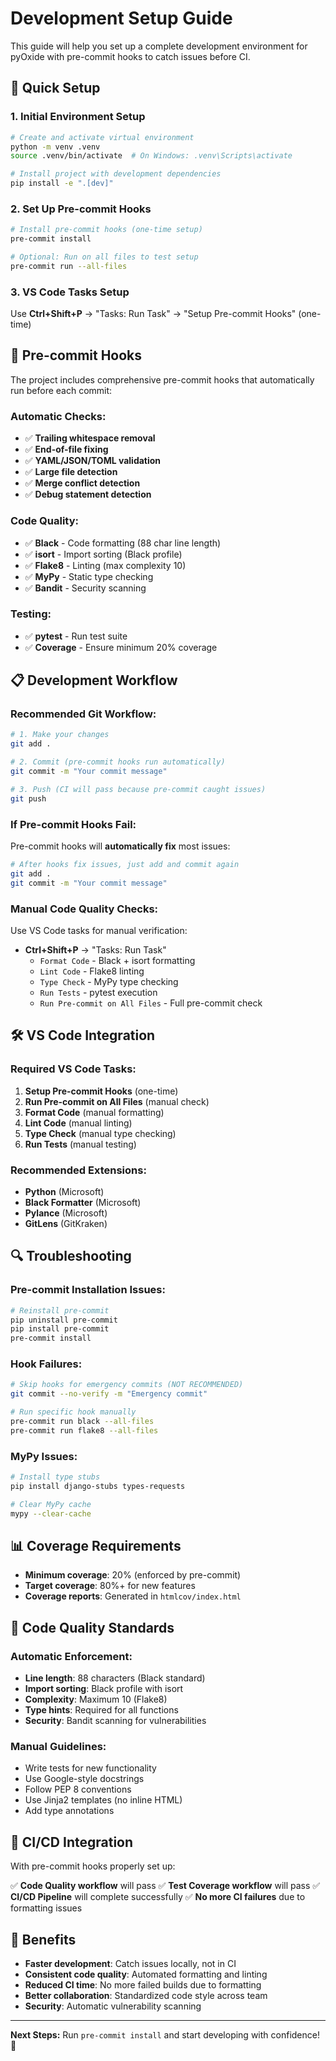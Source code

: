 # Development Setup Guide

This guide will help you set up a complete development environment for pyOxide with pre-commit hooks to catch issues before CI.

## 🚀 Quick Setup

### 1. Initial Environment Setup

```bash
# Create and activate virtual environment
python -m venv .venv
source .venv/bin/activate  # On Windows: .venv\Scripts\activate

# Install project with development dependencies
pip install -e ".[dev]"
```

### 2. Set Up Pre-commit Hooks

```bash
# Install pre-commit hooks (one-time setup)
pre-commit install

# Optional: Run on all files to test setup
pre-commit run --all-files
```

### 3. VS Code Tasks Setup

Use **Ctrl+Shift+P** → "Tasks: Run Task" → "Setup Pre-commit Hooks" (one-time)

## 🔧 Pre-commit Hooks

The project includes comprehensive pre-commit hooks that automatically run before each commit:

### **Automatic Checks:**
- ✅ **Trailing whitespace removal**
- ✅ **End-of-file fixing**
- ✅ **YAML/JSON/TOML validation**
- ✅ **Large file detection**
- ✅ **Merge conflict detection**
- ✅ **Debug statement detection**

### **Code Quality:**
- ✅ **Black** - Code formatting (88 char line length)
- ✅ **isort** - Import sorting (Black profile)
- ✅ **Flake8** - Linting (max complexity 10)
- ✅ **MyPy** - Static type checking
- ✅ **Bandit** - Security scanning

### **Testing:**
- ✅ **pytest** - Run test suite
- ✅ **Coverage** - Ensure minimum 20% coverage

## 📋 Development Workflow

### **Recommended Git Workflow:**

```bash
# 1. Make your changes
git add .

# 2. Commit (pre-commit hooks run automatically)
git commit -m "Your commit message"

# 3. Push (CI will pass because pre-commit caught issues)
git push
```

### **If Pre-commit Hooks Fail:**

Pre-commit hooks will **automatically fix** most issues:

```bash
# After hooks fix issues, just add and commit again
git add .
git commit -m "Your commit message"
```

### **Manual Code Quality Checks:**

Use VS Code tasks for manual verification:

- **Ctrl+Shift+P** → "Tasks: Run Task"
  - `Format Code` - Black + isort formatting
  - `Lint Code` - Flake8 linting
  - `Type Check` - MyPy type checking
  - `Run Tests` - pytest execution
  - `Run Pre-commit on All Files` - Full pre-commit check

## 🛠️ VS Code Integration

### **Required VS Code Tasks:**

1. **Setup Pre-commit Hooks** (one-time)
2. **Run Pre-commit on All Files** (manual check)
3. **Format Code** (manual formatting)
4. **Lint Code** (manual linting)
5. **Type Check** (manual type checking)
6. **Run Tests** (manual testing)

### **Recommended Extensions:**

- **Python** (Microsoft)
- **Black Formatter** (Microsoft)
- **Pylance** (Microsoft)
- **GitLens** (GitKraken)

## 🔍 Troubleshooting

### **Pre-commit Installation Issues:**

```bash
# Reinstall pre-commit
pip uninstall pre-commit
pip install pre-commit
pre-commit install
```

### **Hook Failures:**

```bash
# Skip hooks for emergency commits (NOT RECOMMENDED)
git commit --no-verify -m "Emergency commit"

# Run specific hook manually
pre-commit run black --all-files
pre-commit run flake8 --all-files
```

### **MyPy Issues:**

```bash
# Install type stubs
pip install django-stubs types-requests

# Clear MyPy cache
mypy --clear-cache
```

## 📊 Coverage Requirements

- **Minimum coverage**: 20% (enforced by pre-commit)
- **Target coverage**: 80%+ for new features
- **Coverage reports**: Generated in `htmlcov/index.html`

## 🚨 Code Quality Standards

### **Automatic Enforcement:**

- **Line length**: 88 characters (Black standard)
- **Import sorting**: Black profile with isort
- **Complexity**: Maximum 10 (Flake8)
- **Type hints**: Required for all functions
- **Security**: Bandit scanning for vulnerabilities

### **Manual Guidelines:**

- Write tests for new functionality
- Use Google-style docstrings
- Follow PEP 8 conventions
- Use Jinja2 templates (no inline HTML)
- Add type annotations

## 🔄 CI/CD Integration

With pre-commit hooks properly set up:

✅ **Code Quality workflow** will pass
✅ **Test Coverage workflow** will pass
✅ **CI/CD Pipeline** will complete successfully
✅ **No more CI failures** due to formatting issues

## 🎯 Benefits

- **Faster development**: Catch issues locally, not in CI
- **Consistent code quality**: Automated formatting and linting
- **Reduced CI time**: No more failed builds due to formatting
- **Better collaboration**: Standardized code style across team
- **Security**: Automatic vulnerability scanning

---

**Next Steps:** Run `pre-commit install` and start developing with confidence! 🚀
